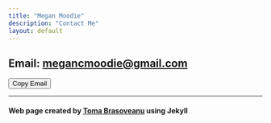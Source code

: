 ```yaml
---
title: "Megan Moodie"
description: "Contact Me"
layout: default
---
```


## Email: <a id="email-link" href="mailto:megancmoodie@gmail.com">megancmoodie@gmail.com</a>

<button onclick="copyEmail()">Copy Email</button>

<script>
function copyEmail() {
  const email = "megancmoodie@gmail.com";
  navigator.clipboard.writeText(email).then(function() {
    alert('Email Copied To Clipboard');
  }, function(err) {
    console.error('Could Not Copy Email: ', err);
  });
}
</script>

-----

#### Web page created by [Toma Brasoveanu](https://meganmoodie.github.io/toma.html) using Jekyll
